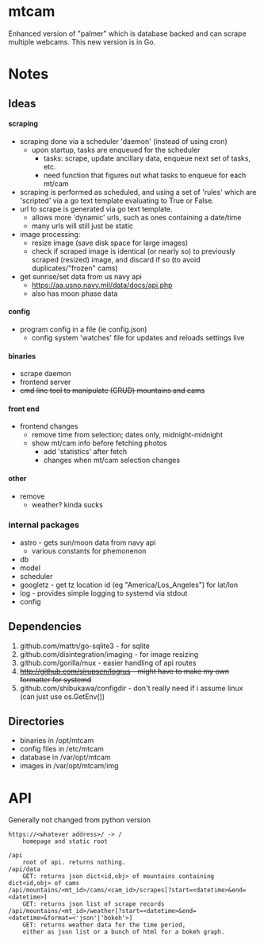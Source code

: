 # mtcam
Enhanced version of "palmer" which is database backed and can scrape multiple webcams.
This new version is in Go.

# Notes

## Ideas

#### scraping
- scraping done via a scheduler 'daemon' (instead of using cron)
    - upon startup, tasks are enqueued for the scheduler
        - tasks: scrape, update ancillary data, enqueue next set of tasks, etc.
        - need function that figures out what tasks to enqueue for each mt/cam
- scraping is performed as scheduled, and using a set of 'rules' which are
    'scripted' via a go text template evaluating to True or False.
- url to scrape is generated via go text template.
    - allows more 'dynamic' urls, such as ones containing a date/time
    - many urls will still just be static
- image processing:
    - resize image (save disk space for large images)
    - check if scraped image is identical (or nearly so) to previously scraped (resized)
        image, and discard if so (to avoid duplicates/"frozen" cams)
- get sunrise/set data from us navy api
    - https://aa.usno.navy.mil/data/docs/api.php
    - also has moon phase data

#### config
- program config in a file (ie config.json)
    - config system 'watches' file for updates and reloads settings live

#### binaries
- scrape daemon
- frontend server
- ~~cmd line tool to manipulate (CRUD) mountains and cams~~

#### front end
- frontend changes
    - remove time from selection; dates only, midnight-midnight
    - show mt/cam info before fetching photos
        - add 'statistics' after fetch
        - changes when mt/cam selection changes

#### other
- remove
    - weather? kinda sucks

### internal packages
- astro - gets sun/moon data from navy api
    - various constants for phemonenon
- db
- model
- scheduler
- googletz - get tz location id (eg "America/Los_Angeles") for lat/lon
- log - provides simple logging to systemd via stdout
- config

## Dependencies
1. github.com/mattn/go-sqlite3 - for sqlite
1. github.com/disintegration/imaging - for image resizing
1. github.com/gorilla/mux - easier handling of api routes
1. ~~http://github.com/sirupsen/logrus - might have to make my own formatter for systemd~~
1. github.com/shibukawa/configdir - don't really need if i assume linux (can just use os.GetEnv())

## Directories
- binaries in /opt/mtcam
- config files in /etc/mtcam
- database in /var/opt/mtcam
- images in /var/opt/mtcam/img

# API
Generally not changed from python version

    https://<whatever address>/ -> /
        homepage and static root

    /api
        root of api. returns nothing.
    /api/data
        GET: returns json dict<id,obj> of mountains containing dict<id,obj> of cams
    /api/mountains/<mt_id>/cams/<cam_id>/scrapes[?start=<datetime>&end=<datetime>]
        GET: returns json list of scrape records
    /api/mountains/<mt_id>/weather[?start=<datetime>&end=<datetime>&format=<'json'|'bokeh'>]
        GET: returns weather data for the time period, 
        either as json list or a bunch of html for a bokeh graph.

